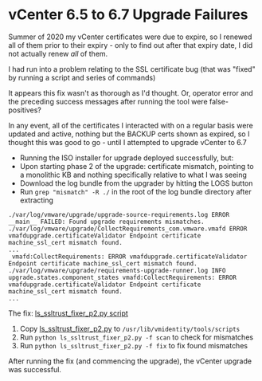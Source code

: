 # vCenter 6.5 to 6.7 Upgrade Failures

Summer of 2020 my vCenter certificates were due to expire, so I renewed all of them prior to their expiry - only to find out after that expiry date, I did not actually renew _all_ of them.

I had run into a problem relating to the SSL certificate bug (that was "fixed" by running a script and series of commands)

It appears this fix wasn't as thorough as I'd thought. Or, operator error and the preceding success messages after running the tool were false-positives?

In any event, all of the certificates I interacted with on a regular basis were updated and active, nothing but the BACKUP certs shown as expired, so I thought this was good to go - until I attempted to upgrade vCenter to 6.7

- Running the ISO installer for upgrade deployed successfully, but:
- Upon starting phase 2 of the upgrade: certificate mismatch, pointing to a monolithic KB and nothing specifically relative to what I was seeing
- Download the log bundle from the upgrader by hitting the LOGS button
- Run `grep "mismatch" -R ./` in the root of the log bundle directory after extracting

```text
./var/log/vmware/upgrade/upgrade-source-requirements.log ERROR __main__ FAILED: Found upgrade requirements mismatches.
./var/log/vmware/upgrade/CollectRequirements_com.vmware.vmafd ERROR vmafdupgrade.certificateValidator Endpoint certificate machine_ssl_cert mismatch found.
...
 vmafd:CollectRequirements: ERROR vmafdupgrade.certificateValidator Endpoint certificate machine_ssl_cert mismatch found.
./var/log/vmware/upgrade/requirements-upgrade-runner.log INFO upgrade.states.component_states vmafd:CollectRequirements: ERROR vmafdupgrade.certificateValidator Endpoint certificate machine_ssl_cert mismatch found.
...
```

The fix: [ls_ssltrust_fixer_p2.py script](ls_ssltrust_fixer_p2.py)

1. Copy [ls_ssltrust_fixer_p2.py](ls_ssltrust_fixer_p2.py) to `/usr/lib/vmidentity/tools/scripts`
2. Run `python ls_ssltrust_fixer_p2.py -f scan` to check for mismatches
3. Run `python ls_ssltrust_fixer_p2.py -f fix` to fix found mismatches

After running the fix (and commencing the upgrade), the vCenter upgrade was successful.
